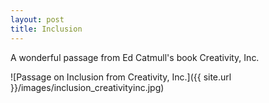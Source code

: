 ```yaml
---
layout: post
title: Inclusion
---
```


A wonderful passage from Ed Catmull's book Creativity, Inc.

![Passage on Inclusion from Creativity, Inc.]({{ site.url }}/images/inclusion_creativityinc.jpg)
